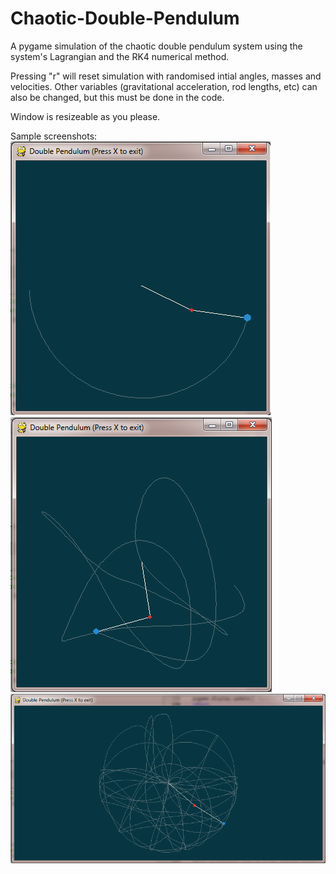 # Chaotic-Double-Pendulum
A pygame simulation of the chaotic double pendulum system using the system's Lagrangian and the RK4 numerical method.

Pressing "r" will reset simulation with randomised intial angles, masses and velocities.
Other variables (gravitational acceleration, rod lengths, etc) can also be changed, but this must be done in the code.

Window is resizeable as you please.

Sample screenshots:
![Sample Output](pend1.png)
![Sample Output](pend2.png)
![Sample Output](pend3.png)

